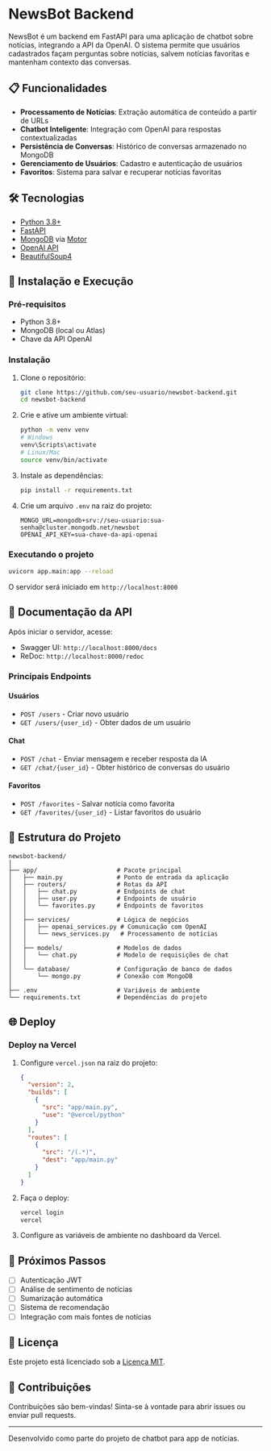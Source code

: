 # NewsBot Backend

NewsBot é um backend em FastAPI para uma aplicação de chatbot sobre notícias, integrando a API da OpenAI. O sistema permite que usuários cadastrados façam perguntas sobre notícias, salvem notícias favoritas e mantenham contexto das conversas.

## 📋 Funcionalidades

- **Processamento de Notícias**: Extração automática de conteúdo a partir de URLs
- **Chatbot Inteligente**: Integração com OpenAI para respostas contextualizadas
- **Persistência de Conversas**: Histórico de conversas armazenado no MongoDB
- **Gerenciamento de Usuários**: Cadastro e autenticação de usuários
- **Favoritos**: Sistema para salvar e recuperar notícias favoritas

## 🛠️ Tecnologias

- [Python 3.8+](https://www.python.org/)
- [FastAPI](https://fastapi.tiangolo.com/)
- [MongoDB](https://www.mongodb.com/) via [Motor](https://motor.readthedocs.io/)
- [OpenAI API](https://beta.openai.com/docs/)
- [BeautifulSoup4](https://www.crummy.com/software/BeautifulSoup/)

## 🚀 Instalação e Execução

### Pré-requisitos

- Python 3.8+
- MongoDB (local ou Atlas)
- Chave da API OpenAI

### Instalação

1. Clone o repositório:

   ```bash
   git clone https://github.com/seu-usuario/newsbot-backend.git
   cd newsbot-backend
   ```

2. Crie e ative um ambiente virtual:

   ```bash
   python -m venv venv
   # Windows
   venv\Scripts\activate
   # Linux/Mac
   source venv/bin/activate
   ```

3. Instale as dependências:

   ```bash
   pip install -r requirements.txt
   ```

4. Crie um arquivo `.env` na raiz do projeto:
   ```
   MONGO_URL=mongodb+srv://seu-usuario:sua-senha@cluster.mongodb.net/newsbot
   OPENAI_API_KEY=sua-chave-da-api-openai
   ```

### Executando o projeto

```bash
uvicorn app.main:app --reload
```

O servidor será iniciado em `http://localhost:8000`

## 📝 Documentação da API

Após iniciar o servidor, acesse:

- Swagger UI: `http://localhost:8000/docs`
- ReDoc: `http://localhost:8000/redoc`

### Principais Endpoints

#### Usuários

- `POST /users` - Criar novo usuário
- `GET /users/{user_id}` - Obter dados de um usuário

#### Chat

- `POST /chat` - Enviar mensagem e receber resposta da IA
- `GET /chat/{user_id}` - Obter histórico de conversas do usuário

#### Favoritos

- `POST /favorites` - Salvar notícia como favorita
- `GET /favorites/{user_id}` - Listar favoritos do usuário

## 📁 Estrutura do Projeto

```
newsbot-backend/
│
├── app/                      # Pacote principal
│   ├── main.py               # Ponto de entrada da aplicação
│   ├── routers/              # Rotas da API
│   │   ├── chat.py           # Endpoints de chat
│   │   ├── user.py           # Endpoints de usuário
│   │   └── favorites.py      # Endpoints de favoritos
│   │
│   ├── services/             # Lógica de negócios
│   │   ├── openai_services.py # Comunicação com OpenAI
│   │   └── news_services.py   # Processamento de notícias
│   │
│   ├── models/               # Modelos de dados
│   │   └── chat.py           # Modelo de requisições de chat
│   │
│   └── database/             # Configuração de banco de dados
│       └── mongo.py          # Conexão com MongoDB
│
├── .env                      # Variáveis de ambiente
└── requirements.txt          # Dependências do projeto
```

## 🌐 Deploy

### Deploy na Vercel

1. Configure `vercel.json` na raiz do projeto:

   ```json
   {
     "version": 2,
     "builds": [
       {
         "src": "app/main.py",
         "use": "@vercel/python"
       }
     ],
     "routes": [
       {
         "src": "/(.*)",
         "dest": "app/main.py"
       }
     ]
   }
   ```

2. Faça o deploy:

   ```bash
   vercel login
   vercel
   ```

3. Configure as variáveis de ambiente no dashboard da Vercel.

## 🔮 Próximos Passos

- [ ] Autenticação JWT
- [ ] Análise de sentimento de notícias
- [ ] Sumarização automática
- [ ] Sistema de recomendação
- [ ] Integração com mais fontes de notícias

## 📄 Licença

Este projeto está licenciado sob a [Licença MIT](LICENSE).

## 🤝 Contribuições

Contribuições são bem-vindas! Sinta-se à vontade para abrir issues ou enviar pull requests.

---

Desenvolvido como parte do projeto de chatbot para app de notícias.
